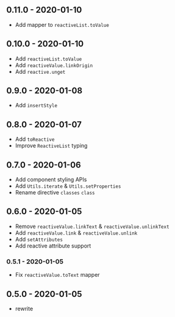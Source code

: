 ## 0.11.0 - 2020-01-10

- Add mapper to `reactiveList.toValue`

## 0.10.0 - 2020-01-10

- Add `reactiveList.toValue`
- Add `reactiveValue.linkOrigin`
- Add `reactive.unget`

## 0.9.0 - 2020-01-08

- Add `insertStyle`

## 0.8.0 - 2020-01-07

- Add `toReactive`
- Improve `ReactiveList` typing

## 0.7.0 - 2020-01-06

- Add component styling APIs
- Add `Utils.iterate` & `Utils.setProperties`
- Rename directive `classes` `class`

## 0.6.0 - 2020-01-05

- Remove `reactiveValue.linkText` & `reactiveValue.unlinkText`
- Add `reactiveValue.link` & `reactiveValue.unlink`
- Add `setAttributes`
- Add reactive attribute support

### 0.5.1 - 2020-01-05

- Fix `reactiveValue.toText` mapper

## 0.5.0 - 2020-01-05

- rewrite
